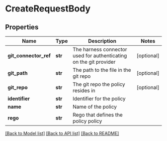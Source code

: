 # CreateRequestBody

## Properties
Name | Type | Description | Notes
------------ | ------------- | ------------- | -------------
**git_connector_ref** | **str** | The harness connector used for authenticating on the git provider | [optional] 
**git_path** | **str** | The path to the file in the git repo | [optional] 
**git_repo** | **str** | The git repo the policy resides in | [optional] 
**identifier** | **str** | Identifier for the policy | 
**name** | **str** | Name of the policy | 
**rego** | **str** | Rego that defines the policy policy | 

[[Back to Model list]](../README.md#documentation-for-models) [[Back to API list]](../README.md#documentation-for-api-endpoints) [[Back to README]](../README.md)

